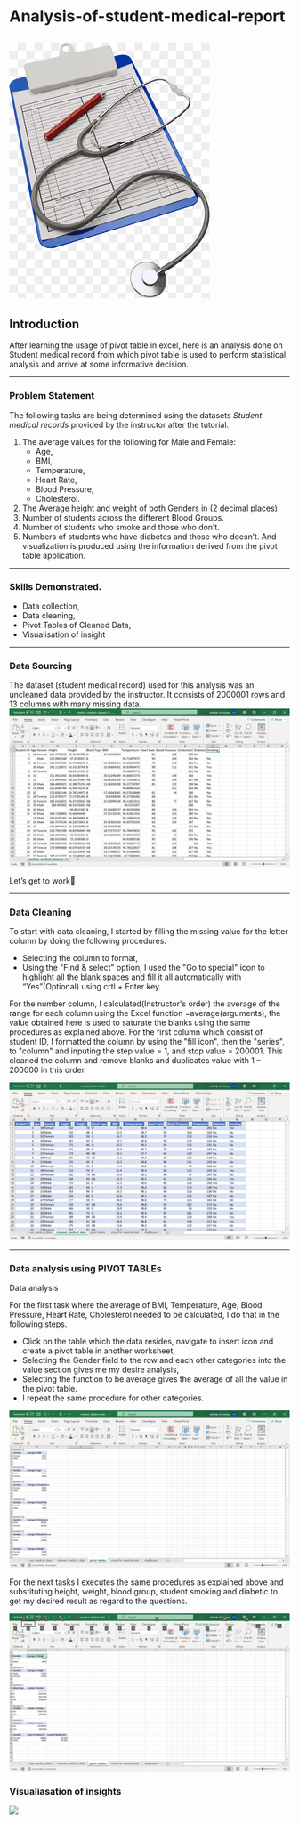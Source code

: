 # Analysis-of-student-medical-report
![](medicall_record.png)
-------
## Introduction

After learning the usage of pivot table in excel, here is an analysis done on Student medical record from which pivot table is used to perform statistical analysis and arrive at some informative decision.

--------

### Problem Statement

The following tasks are being determined using the datasets *Student medical records* provided by the instructor after the tutorial. 
  1. The average values for the following for Male and Female:
     - Age,
     - BMI,
     - Temperature,
     - Heart Rate,
     - Blood Pressure,
     - Cholesterol.
  2. The Average height and weight of both Genders in (2 decimal places)
  3. Number of students across the different Blood Groups.
  4. Number of students who smoke and those who don’t.
  5. Numbers of students who have diabetes and those who doesn’t.
And visualization is produced using the information derived from the pivot table application.
---------

### Skills Demonstrated.
  - Data collection,
  - Data cleaning,
  - Pivot Tables of Cleaned Data,
  - Visualisation of insight

------

### Data Sourcing


The dataset (student medical record) used for this analysis was an uncleaned data provided by the instructor.
It consists of 2000001 rows and 13 columns with many missing data.
![](uncleaned_data.png)

Let’s get to work👊

-------

### Data Cleaning
To start with data cleaning, I started by filling the missing value for the letter column by doing the following procedures.
  - Selecting the column to format,
  - Using the "Find & select" option, I used the "Go to special" icon to highlight all the blank spaces and fill it all automatically with “Yes”(Optional) using crtl + Enter key.
    
For the number column, I calculated(Instructor's order) the average of the range for each column using the Excel function =average(arguments), the value obtained here is used to saturate the blanks using the same procedures as explained above.
For the first column which consist of student ID, I formatted the column by using the "fill icon", then the "series", to "column" and inputing the step value = 1, and stop value = 200001.
This cleaned the column and remove blanks and duplicates value with 1 – 200000 in this order

![](cleaned_data.png)

------

### Data analysis using PIVOT TABLEs

Data analysis

For the first task where the average of BMI, Temperature, Age, Blood Pressure, Heart Rate, Cholesterol needed to be calculated,
I do that in the following steps.
  - Click on the table which the data resides, navigate to insert icon and create a pivot table in another worksheet,
  - Selecting the Gender field to the row and each other categories into the value section gives me my desire analysis,
  - Selecting the function to be average gives the average of all the value in the pivot table.
  - I repeat the same procedure for other categories.

    
![](pivot_table1.png)



For the next tasks I executes the same procedures as explained above and substituting height, weight, blood group, student smoking and diabetic to get my desired result as regard to the questions.

![](pivot_table2.png)

### Visualiasation of insights

![](medical_report1.jpg)













